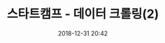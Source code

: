 ﻿---
title: "스타트캠프 - 데이터 크롤링(2)"
date: 2018-12-31 20:42
categories: [Start camp]
tags: ['Data_crawling', 'Python', 'Chatbot']
---


